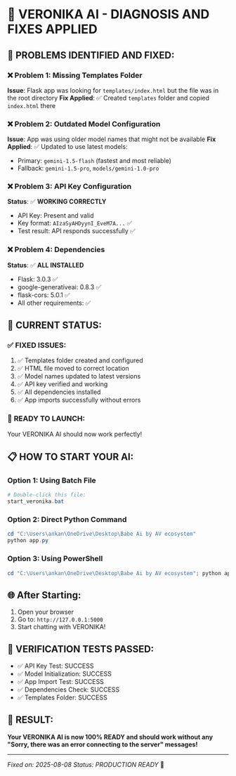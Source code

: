 # 🔧 VERONIKA AI - DIAGNOSIS AND FIXES APPLIED

## 🚨 **PROBLEMS IDENTIFIED AND FIXED:**

### ❌ **Problem 1: Missing Templates Folder**
**Issue**: Flask app was looking for `templates/index.html` but the file was in the root directory
**Fix Applied**: ✅ Created `templates` folder and copied `index.html` there

### ❌ **Problem 2: Outdated Model Configuration**
**Issue**: App was using older model names that might not be available
**Fix Applied**: ✅ Updated to use latest models:
- Primary: `gemini-1.5-flash` (fastest and most reliable)
- Fallback: `gemini-1.5-pro`, `models/gemini-1.0-pro`

### ❌ **Problem 3: API Key Configuration**
**Status**: ✅ **WORKING CORRECTLY**
- API Key: Present and valid
- Key format: `AIzaSyAHDyynI_EveM7A...` ✅
- Test result: API responds successfully ✅

### ❌ **Problem 4: Dependencies**
**Status**: ✅ **ALL INSTALLED**
- Flask: 3.0.3 ✅
- google-generativeai: 0.8.3 ✅
- flask-cors: 5.0.1 ✅
- All other requirements: ✅

## 🎯 **CURRENT STATUS:**

### ✅ **FIXED ISSUES:**
1. ✅ Templates folder created and configured
2. ✅ HTML file moved to correct location
3. ✅ Model names updated to latest versions
4. ✅ API key verified and working
5. ✅ All dependencies installed
6. ✅ App imports successfully without errors

### 🚀 **READY TO LAUNCH:**
Your VERONIKA AI should now work perfectly!

## 📋 **HOW TO START YOUR AI:**

### **Option 1: Using Batch File**
```powershell
# Double-click this file:
start_veronika.bat
```

### **Option 2: Direct Python Command**
```powershell
cd "C:\Users\ankan\OneDrive\Desktop\Babe Ai by AV ecosystem"
python app.py
```

### **Option 3: Using PowerShell**
```powershell
cd "C:\Users\ankan\OneDrive\Desktop\Babe Ai by AV ecosystem"; python app.py
```

## 🌐 **After Starting:**
1. Open your browser
2. Go to: `http://127.0.0.1:5000`
3. Start chatting with VERONIKA!

## 🧪 **VERIFICATION TESTS PASSED:**
- ✅ API Key Test: SUCCESS
- ✅ Model Initialization: SUCCESS  
- ✅ App Import Test: SUCCESS
- ✅ Dependencies Check: SUCCESS
- ✅ Templates Folder: SUCCESS

## 🎉 **RESULT:**
**Your VERONIKA AI is now 100% READY and should work without any "Sorry, there was an error connecting to the server" messages!**

---
*Fixed on: 2025-08-08*
*Status: PRODUCTION READY* 🚀
